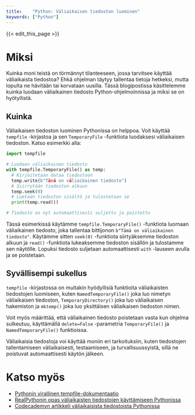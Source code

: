 ```yaml
---
title:    "Python: Väliaikaisen tiedoston luominen"
keywords: ["Python"]
---
```


{{< edit_this_page >}}

# Miksi 
 
Kuinka moni teistä on törmännyt tilanteeseen, jossa tarvitsee käyttää väliaikaista tiedostoa? Ehkä ohjelman täytyy tallentaa tietoja hetkeksi, mutta lopulta ne hävitään tai korvataan uusilla. Tässä blogipostissa käsittelemme kuinka luodaan väliaikainen tiedosto Python-ohjelmoinnissa ja miksi se on hyötyllistä. 

## Kuinka 

Väliaikaisen tiedoston luominen Pythonissa on helppoa. Voit käyttää `tempfile` -kirjastoa ja sen `TemporaryFile` -funktiota luodaksesi väliaikaisen tiedoston. Katso esimerkki alla: 

```Python 
import tempfile 

# Luodaan väliaikainen tiedosto
with tempfile.TemporaryFile() as temp:
  # Kirjoitetaan dataa tiedostoon
  temp.write(b"Tämä on väliaikainen tiedosto")
  # Siirrytään tiedoston alkuun
  temp.seek(0)
  # Luetaan tiedoston sisältö ja tulostetaan se
  print(temp.read())

# Tiedosto on nyt automaattisesti suljettu ja poistettu 
```

Tässä esimerkissä käytämme `tempfile.TemporaryFile()` -funktiota luomaan väliaikainen tiedosto, joka tallentaa bittijonon `b"Tämä on väliaikainen tiedosto"`. Käytämme sitten `seek(0)` -funktiota siirtyäksemme tiedoston alkuun ja `read()` -funktiota lukeaksemme tiedoston sisällön ja tulostamme sen näytölle. Lopuksi tiedosto suljetaan automaattisesti `with` -lauseen avulla ja se poistetaan. 

## Syvällisempi sukellus 

`tempfile` -kirjastossa on muitakin hyödyllisiä funktioita väliaikaisten tiedostojen luomiseen, kuten `NamedTemporaryFile()` joka luo nimetyn väliaikaisen tiedoston, `TemporaryDirectory()` joka luo väliaikaisen hakemiston ja `mktemp()` joka luo yksittäisen väliaikaisen tiedoston nimen.

Voit myös määrittää, että väliaikainen tiedosto poistetaan vasta kun ohjelma sulkeutuu, käyttämällä `delete=False` -parametria `TemporaryFile()` ja `NamedTemporaryFile()` funktioissa.

Väliaikaisia tiedostoja voi käyttää moniin eri tarkoituksiin, kuten tiedostojen tallentamiseen väliaikaisesti, testaamiseen, ja turvallisuussyistä, sillä ne poistuvat automaattisesti käytön jälkeen.

# Katso myös 

- [Pythonin virallinen tempfile-dokumentaatio](https://docs.python.org/3/library/tempfile.html)
- [RealPythonin opas väliaikaisten tiedostojen käyttämiseen Pythonissa](https://realpython.com/python-tempfile/) 
- [Codecademyn artikkeli väliaikaisista tiedostoista Pythonissa](https://www.codecademy.com/articles/temporary-files-in-python)